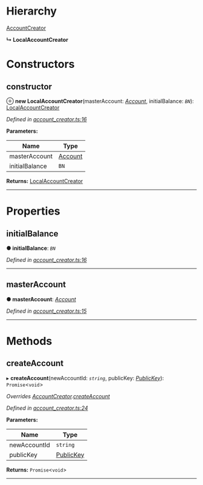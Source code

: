 

# Hierarchy

 [AccountCreator](_account_creator_.accountcreator.md)

**↳ LocalAccountCreator**

# Constructors

<a id="constructor"></a>

##  constructor

⊕ **new LocalAccountCreator**(masterAccount: *[Account](_account_.account.md)*, initialBalance: *`BN`*): [LocalAccountCreator](_account_creator_.localaccountcreator.md)

*Defined in [account_creator.ts:16](https://github.com/nearprotocol/nearlib/blob/5251dca/src.ts/account_creator.ts#L16)*

**Parameters:**

| Name | Type |
| ------ | ------ |
| masterAccount | [Account](_account_.account.md) |
| initialBalance | `BN` |

**Returns:** [LocalAccountCreator](_account_creator_.localaccountcreator.md)

___

# Properties

<a id="initialbalance"></a>

##  initialBalance

**● initialBalance**: *`BN`*

*Defined in [account_creator.ts:16](https://github.com/nearprotocol/nearlib/blob/5251dca/src.ts/account_creator.ts#L16)*

___
<a id="masteraccount"></a>

##  masterAccount

**● masterAccount**: *[Account](_account_.account.md)*

*Defined in [account_creator.ts:15](https://github.com/nearprotocol/nearlib/blob/5251dca/src.ts/account_creator.ts#L15)*

___

# Methods

<a id="createaccount"></a>

##  createAccount

▸ **createAccount**(newAccountId: *`string`*, publicKey: *[PublicKey](_utils_key_pair_.publickey.md)*): `Promise`<`void`>

*Overrides [AccountCreator](_account_creator_.accountcreator.md).[createAccount](_account_creator_.accountcreator.md#createaccount)*

*Defined in [account_creator.ts:24](https://github.com/nearprotocol/nearlib/blob/5251dca/src.ts/account_creator.ts#L24)*

**Parameters:**

| Name | Type |
| ------ | ------ |
| newAccountId | `string` |
| publicKey | [PublicKey](_utils_key_pair_.publickey.md) |

**Returns:** `Promise`<`void`>

___


